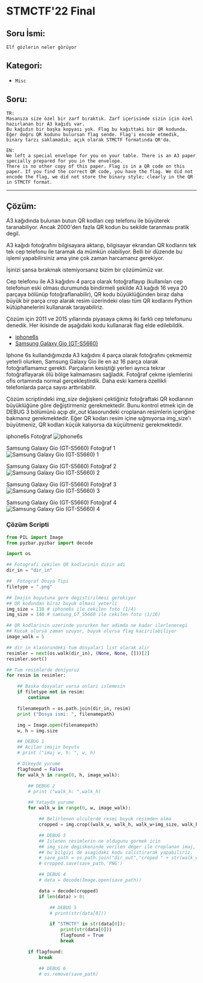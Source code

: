 # STMCTF'22 Final

## Soru İsmi:
`Elf gözlerin neler görüyor`


## Kategori:
- `Misc`


## Soru:

```
TR:
Masanıza size özel bir zarf bıraktık. Zarf içerisinde sizin için özel hazırlanan bir A3 kağıdı var.
Bu kağıdın bir başka kopyası yok. Flag bu kağıttaki bir QR kodunda. Eğer doğru QR kodunu bulursan flag sende. Flag'i encode etmedik, binary tarzı saklamadık; açık olarak STMCTF formatında QR'da.

EN:
We left a special envelope for you on your table. There is an A3 paper specially prepared for you in the envelope.
There is no other copy of this paper. Flag is in a QR code on this paper. If you find the correct QR code, you have the flag. We did not encode the flag, we did not store the binary style; clearly in the QR in STMCTF format.
```

---

## Çözüm:

A3 kağıdında bulunan butun QR kodları cep telefonu ile büyüterek taranabiliyor. Ancak 2000'den fazla QR kodun bu sekilde taranması pratik degil. 

A3 kağıdı fotoğrafını bilgisayara aktarıp, bilgisayar ekrandan QR kodlarını tek tek cep telefonu ile taramak da mümkün olabiliyor. Belli bir düzende bu işlemi yapabilirsiniz ama yine çok zaman harcamanız gerekiyor.

İşinizi şansa bırakmak istemiyorsanız bizim bir çözümümüz var. 

Cep telefonu ile A3 kağıdını 4 parça olarak fotoğraflayıp (kullanılan cep telefonun eski olması durumunda bindirmeli şekilde A3 kağıdı 16 veya 20 parçaya bölünüp fotoğraflanabilir), QR kodu büyüklüğünden biraz daha büyük bir parça crop alarak resim üzerindeki olası tüm QR kodlarını Python kütüphanelerini kullanarak tarayabiliriz.


Çözüm için 2011 ve 2015 yıllarında piyasaya çıkmış iki farklı cep telefonunu denedik. Her ikisinde de aşağıdaki kodu kullanarak flag elde edilebildik. 

* [iphone6s](https://tr.wikipedia.org/wiki/İPhone_6S)
* [Samsung Galaxy Gio (GT-S5660)](https://tr.wikipedia.org/wiki/Samsung_Galaxy_Gio)

Iphone 6s kullandığımızda A3 kağıdını 4 parça olarak fotoğrafını çekmemiz yeterli olurken, Samsung Galaxy Gio ile en az 16 parça olarak fotoğraflamamız gerekti. Parçaların kesiştiği yerleri ayrıca tekrar fotoğraflayarak ölü bölge kalmamasını sağladık. Fotoğraf çekme işlemlerini ofis ortamında normal gerçekleştirdik. Daha eski kamera özellikli telefonlarda parça sayısı arttırılabilir. 

Çözüm scriptindeki *img_size* değişkeni çektiğiniz fotoğraftaki QR kodlarının büyüklüğüne göre değiştirmeniz gerekmektedir. Bunu kontrol etmek için de DEBUG 3 bölümünü açıp *dir_out* klasorundeki croplanan resimlerin içeriğine bakmanız gerekmektedir. Eğer QR kodarı resim içine sığmıyorsa img_size'ı büyütmeniz, QR kodları küçük kalıyorsa da küçültmeniz gerekmektedir. 

iphone6s Fotoğraf
![iphone6s](assets/iphone6s_1.png)

Samsung Galaxy Gio (GT-S5660) Fotoğraf 1
![Samsung Galaxy Gio (GT-S5660) 1](assets/GT-S5660_1.png)

Samsung Galaxy Gio (GT-S5660) Fotoğraf 2
![Samsung Galaxy Gio (GT-S5660) 2](assets/GT-S5660_2.png)

Samsung Galaxy Gio (GT-S5660) Fotoğraf 3
![Samsung Galaxy Gio (GT-S5660) 3](assets/GT-S5660_3.png)

Samsung Galaxy Gio (GT-S5660) Fotoğraf 4
![Samsung Galaxy Gio (GT-S5660) 4](assets/GT-S5660_4.png)


### Çözüm Scripti
```python
from PIL import Image
from pyzbar.pyzbar import decode

import os

## Fotografi cekilen QR kodlarinin dizin adı
dir_in = "dir_in"

##  Fotograf Dosya Tipi
filetype = ".png"

## Imajin boyutuna gore degistirilmesi gerekiyor
## QR kodundan biraz buyuk olmasi yeterli
img_size = 110 # iphone6s ile cekilen foto (1/4)
img_size = 140 # samsung_GT_S5660 ile cekilen foto (1/16)

## QR kodlarinin uzerinde yururken her adimda ne kadar ilerlenecegi
## Kucuk olursa zaman uzuyor, buyuk olursa flag kacirilabiliyor
image_walk = 5

## dir_in klasorundeki tum dosyalari list olarak alir
resimler = next(os.walk(dir_in), (None, None, []))[2]
resimler.sort()

## Tum resimlerde deniyoruz
for resim in resimler:

    ## Baska dosyalar varsa onlari islemesin
    if filetype not in resim:
        continue

    filenamepath = os.path.join(dir_in, resim)
    print ("Dosya ismi: ", filenamepath)

    img = Image.open(filenamepath)
    w, h = img.size

    ## DEBUG 1
    ## Acilan imajin boyutu
    # print ("imaj w, h: ", w, h)

    # Dikeyde yurume
    flagfound = False
    for walk_h in range(0, h, image_walk):

        ## DEBUG 2
        # print ("walk_h: ",walk_h)

        ## Yatayda yurume
        for walk_w in range(0, w, image_walk):

            ## Belirlenen olculerde resmi buyuk resimden alma
            cropped = img.crop((walk_w, walk_h, walk_w+img_size, walk_h+img_size))

            ## DEBUG 3
            ## Islenen resimlerin ne oldugunu gormek icin
            ## img_size degiskeninde verilen deger ile croplanan imaj, qr kodlarindan kucuk olmamalidir.
            ## bu bilgiyi de asagidaki kodu calistirarak yapabiliriz.
            # save_path = os.path.join("dir_out","croped " + str(walk_w) + "-" +  str(walk_h) + ".png")
            # cropped.save(save_path,'PNG')

            ## DEBUG 4
            # data = decode(Image.open(save_path))

            data = decode(cropped)
            if len(data) > 0:

                ## DEBUG 5
                # print(str(data[0]))

                if "STMCTF" in str(data[0]):
                    print(str(data[0]))
                    flagfound = True
                    break

        if flagfound:
            break

            ## DEBUG 6
            # os.remove(save_path)
```